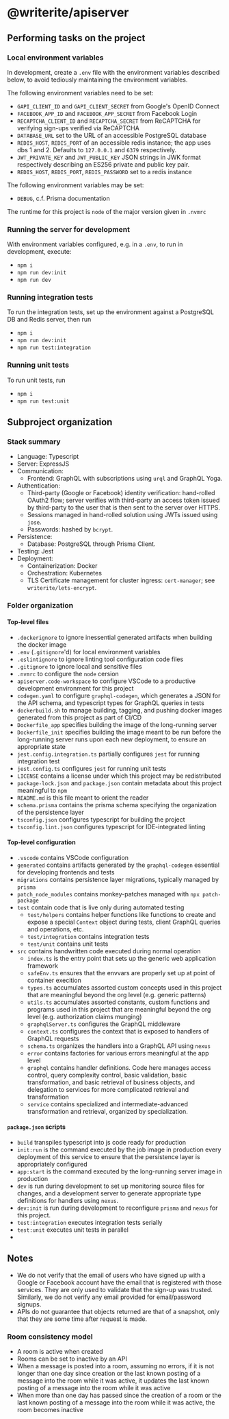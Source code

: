 # @writerite/apiserver

## Performing tasks on the project

### Local environment variables

In development, create a `.env` file with the environment variables described below, to avoid tediously maintaining the environment variables.

The following environment variables need to be set:

* `GAPI_CLIENT_ID` and `GAPI_CLIENT_SECRET` from Google's OpenID Connect
* `FACEBOOK_APP_ID` and `FACEBOOK_APP_SECRET` from Facebook Login
* `RECAPTCHA_CLIENT_ID` and `RECAPTCHA_SECRET` from ReCAPTCHA for verifying sign-ups verified via ReCAPTCHA
* `DATABASE_URL` set to the URL of an accessible PostgreSQL database
* `REDIS_HOST`, `REDIS_PORT` of an accessible redis instance; the app uses dbs 1 and 2. Defaults to `127.0.0.1` and `6379` respectively.
* `JWT_PRIVATE_KEY` and `JWT_PUBLIC_KEY` JSON strings in JWK format respectively describing an ES256 private and public key pair.
* `REDIS_HOST`, `REDIS_PORT`, `REDIS_PASSWORD` set to a redis instance

The following environment variables may be set:

* `DEBUG`, c.f. Prisma documentation

The runtime for this project is `node` of the major version given in `.nvmrc`

### Running the server for development

With environment variables configured, e.g. in a `.env`, to run in development, execute:

* `npm i`
* `npm run dev:init`
* `npm run dev`

### Running integration tests

To run the integration tests, set up the environment against a PostgreSQL DB and Redis server, then run

* `npm i`
* `npm run dev:init`
* `npm run test:integration`

### Running unit tests

To run unit tests, run

* `npm i`
* `npm run test:unit`

## Subproject organization

### Stack summary

* Language: Typescript
* Server: ExpressJS
* Communication:
  * Frontend: GraphQL with subscriptions using `urql` and GraphQL Yoga.
* Authentication:
  * Third-party (Google or Facebook) identity verification: hand-rolled OAuth2 flow; server verifies with third-party an access token issued by third-party to the user that is then sent to the server over HTTPS.
  * Sessions managed in hand-rolled solution using JWTs issued using `jose`.
  * Passwords: hashed by `bcrypt`.
* Persistence:
  * Database: PostgreSQL through Prisma Client.
* Testing: Jest
* Deployment:
  * Containerization: Docker
  * Orchestration: Kubernetes
  * TLS Certificate management for cluster ingress: `cert-manager`; see `writerite/lets-encrypt`.

### Folder organization

#### Top-level files

* `.dockerignore` to ignore inessential generated artifacts when building the docker image
* `.env` (`.gitignore`'d) for local environment variables
* `.eslintignore` to ignore linting tool configuration code files
* `.gitignore` to ignore local and sensitive files
* `.nvmrc` to configure the `node` cersion
* `apiserver.code-workspace` to configure VSCode to a productive development environment for this project
* `codegen.yaml` to configure `graphql-codegen`, which generates a JSON for the API schema, and typescript types for GraphQL queries in tests
* `dockerbuild.sh` to manage building, tagging, and pushing docker images generated from this project as part of CI/CD
* `Dockerfile_app` specifies building the image of the long-running server
* `Dockerfile_init` specifies building the image meant to be run before the long-running server runs upon each new deployment, to ensure an appropriate state
* `jest.config.integration.ts` partially configures `jest` for running integration test
* `jest.config.ts` configures `jest` for running unit tests
* `LICENSE` contains a license under which this project may be redistributed
* `package-lock.json` and `package.json` contain metadata about this project meaningful to `npm`
* `README.md` is this file meant to orient the reader
* `schema.prisma` contains the prisma schema specifying the organization of the persistence layer
* `tsconfig.json` configures typescript for building the project
* `tsconfig.lint.json` configures typescript for IDE-integrated linting

#### Top-level configuration

* `.vscode` contains VSCode configuration
* `generated` contains artifacts generated by the `graphql-codegen` essential for developing frontends and tests
* `migrations` contains persistence layer migrations, typically managed by `prisma`
* `patch_node_modules` contains monkey-patches managed with `npx patch-package`
* `test` contain code that is live only during automated testing
  * `test/helpers` contains helper functions like functions to create and expose a special `Context` object during tests, client GraphQL queries and operations, etc.
  * `test/integration` contains integration tests
  * `test/unit` contains unit tests
* `src` contains handwritten code executed during normal operation
  * `index.ts` is the entry point that sets up the generic web application framework
  * `safeEnv.ts` ensures that the envvars are properly set up at point of container execition
  * `types.ts` accumulates assorted custom concepts used in this project that are meaningful beyond the org level (e.g. generic patterns)
  * `utils.ts` accumulates assorted constants, custom functions and programs used in this project that are meaningful beyond the org level (e.g. authorization claims munging)
  * `graphqlServer.ts` configures the GraphQL middleware
  * `context.ts` configures the context that is exposed to handlers of GraphQL requests
  * `schema.ts` organizes the handlers into a GraphQL API using `nexus`
  * `error` contains factories for various errors meaningful at the app level
  * `graphql` contains handler definitions. Code here manages access control, query complexity control, basic validation, basic transformation, and basic retrieval of business objects, and delegation to services for more complicated retrieval and transformation
  * `service` contains specialized and intermediate-advanced transformation and retrieval, organized by specialization.

#### `package.json` scripts

* `build` transpiles typescript into js code ready for production
* `init:run` is the command executed by the job image in production every deployment of this service to ensure that the persistence layer is appropriately configured
* `app:start` is the command executed by the long-running server image in production
* `dev` is run during development to set up monitoring source files for changes, and a development server to generate appropriate type definitions for handlers using `nexus`.
* `dev:init` is run during development to reconfigure `prisma` and `nexus` for this project.
* `test:integration` executes integration tests serially
* `test:unit` executes unit tests in parallel
* 

## Notes

* We do not verify that the email of users who have signed up with a Google or Facebook account have the email that is registered with those services. They are only used to validate that the sign-up was trusted. Similarly, we do not verify any email provided for email/password signups.
* APIs do not guarantee that objects returned are that of a snapshot, only that they are some time after request is made.

### Room consistency model

* A room is active when created
* Rooms can be set to inactive by an API
* When a message is posted into a room, assuming no errors,
  if it is not longer than one day since creation or the last known
  posting of a message into the room while it was active, it updates
  the last known posting of a message into the room while it was active
* When more than one day has passed since the creation of a room or
  the last known posting of a message into the room while it was active,
  the room becomes inactive
